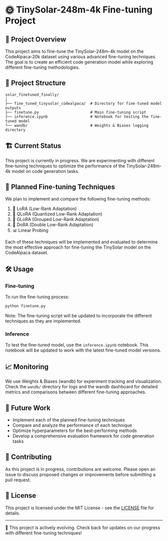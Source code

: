 # 🌞 TinySolar-248m-4k Fine-tuning Project

## 🚀 Project Overview

This project aims to fine-tune the TinySolar-248m-4k model on the CodeAlpaca-20k dataset using various advanced fine-tuning techniques. The goal is to create an efficient code generation model while exploring different fine-tuning methodologies.

## 📂 Project Structure

```
solar_finetuned_finally/
│
├── fine_tuned_tinysolar_codealpaca/  # Directory for fine-tuned model outputs
├── finetune.py                       # Main fine-tuning script
├── inference.ipynb                   # Notebook for testing the fine-tuned model
└── wandb/                            # Weights & Biases logging directory
```

## 🏗️ Current Status

This project is currently in progress. We are experimenting with different fine-tuning techniques to optimize the performance of the TinySolar-248m-4k model on code generation tasks.

## 🧪 Planned Fine-tuning Techniques

We plan to implement and compare the following fine-tuning methods:

1. 🔧 LoRA (Low-Rank Adaptation)
2. 🔬 QLoRA (Quantized Low-Rank Adaptation)
3. 🧮 GLoRA (Grouped Low-Rank Adaptation)
4. 🔄 DoRA (Double Low-Rank Adaptation)
5. 📊 Linear Probing

Each of these techniques will be implemented and evaluated to determine the most effective approach for fine-tuning the TinySolar model on the CodeAlpaca dataset.

## 🛠️ Usage

### Fine-tuning

To run the fine-tuning process:

```bash
python finetune.py
```

Note: The fine-tuning script will be updated to incorporate the different techniques as they are implemented.

### Inference

To test the fine-tuned model, use the `inference.ipynb` notebook. This notebook will be updated to work with the latest fine-tuned model versions.

## 📈 Monitoring

We use Weights & Biases (wandb) for experiment tracking and visualization. Check the `wandb/` directory for logs and the wandb dashboard for detailed metrics and comparisons between different fine-tuning approaches.

## 🔮 Future Work

- Implement each of the planned fine-tuning techniques
- Compare and analyze the performance of each technique
- Optimize hyperparameters for the best-performing methods
- Develop a comprehensive evaluation framework for code generation tasks

## 🤝 Contributing

As this project is in progress, contributions are welcome. Please open an issue to discuss proposed changes or improvements before submitting a pull request.

## 📜 License

This project is licensed under the MIT License - see the [LICENSE](LICENSE) file for details.

---

🌟 This project is actively evolving. Check back for updates on our progress with different fine-tuning techniques!